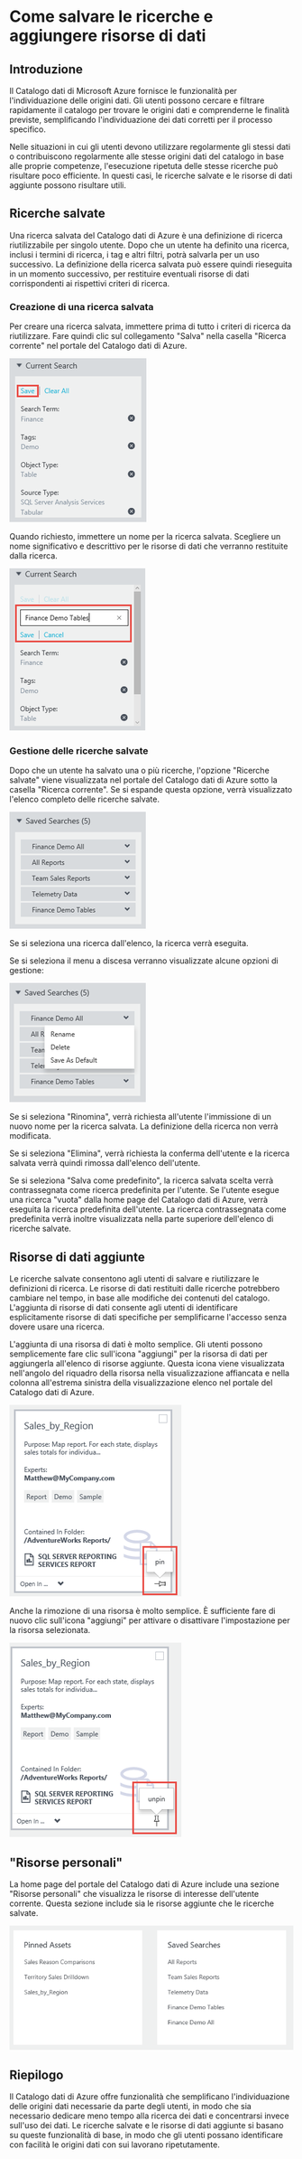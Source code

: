 <properties
   pageTitle="Come salvare le ricerche e aggiungere risorse di dati"
   description="Articolo che include procedure che illustrano le funzionalità del Catalogo dati di Azure per il salvataggio delle origini dati e risorse dei dati per un utilizzo successivo."
   services="data-catalog"
   documentationCenter=""
   authors="steelanddata"
   manager="NA"
   editor=""
   tags=""/>
<tags
   ms.service="data-catalog"
   ms.devlang="NA"
   ms.topic="get-started-article"
   ms.tgt_pltfrm="NA"
   ms.workload="data-catalog"
   ms.date="02/26/2016"
   ms.author="maroche"/>

# Come salvare le ricerche e aggiungere risorse di dati

## Introduzione

Il Catalogo dati di Microsoft Azure fornisce le funzionalità per l'individuazione delle origini dati. Gli utenti possono cercare e filtrare rapidamente il catalogo per trovare le origini dati e comprenderne le finalità previste, semplificando l'individuazione dei dati corretti per il processo specifico.

Nelle situazioni in cui gli utenti devono utilizzare regolarmente gli stessi dati o contribuiscono regolarmente alle stesse origini dati del catalogo in base alle proprie competenze, l'esecuzione ripetuta delle stesse ricerche può risultare poco efficiente. In questi casi, le ricerche salvate e le risorse di dati aggiunte possono risultare utili.

## Ricerche salvate

Una ricerca salvata del Catalogo dati di Azure è una definizione di ricerca riutilizzabile per singolo utente. Dopo che un utente ha definito una ricerca, inclusi i termini di ricerca, i tag e altri filtri, potrà salvarla per un uso successivo. La definizione della ricerca salvata può essere quindi rieseguita in un momento successivo, per restituire eventuali risorse di dati corrispondenti ai rispettivi criteri di ricerca.

### Creazione di una ricerca salvata

Per creare una ricerca salvata, immettere prima di tutto i criteri di ricerca da riutilizzare. Fare quindi clic sul collegamento "Salva" nella casella "Ricerca corrente" nel portale del Catalogo dati di Azure.

 ![Selezionare 'Salva' per salvare le impostazioni di ricerca correnti](./media/data-catalog-how-to-save-pin/01-save-option.png)

Quando richiesto, immettere un nome per la ricerca salvata. Scegliere un nome significativo e descrittivo per le risorse di dati che verranno restituite dalla ricerca.

 ![Specificare un nome per la ricerca salvata](./media/data-catalog-how-to-save-pin/02-name.png)

### Gestione delle ricerche salvate

Dopo che un utente ha salvato una o più ricerche, l'opzione "Ricerche salvate" viene visualizzata nel portale del Catalogo dati di Azure sotto la casella "Ricerca corrente". Se si espande questa opzione, verrà visualizzato l'elenco completo delle ricerche salvate.

 ![Elenco di ricerche salvate](./media/data-catalog-how-to-save-pin/03-list.png)

Se si seleziona una ricerca dall'elenco, la ricerca verrà eseguita.

Se si seleziona il menu a discesa verranno visualizzate alcune opzioni di gestione:

 ![Opzioni per la gestione delle ricerche salvate](./media/data-catalog-how-to-save-pin/04-managing.png)

Se si seleziona "Rinomina", verrà richiesta all'utente l'immissione di un nuovo nome per la ricerca salvata. La definizione della ricerca non verrà modificata.

Se si seleziona "Elimina", verrà richiesta la conferma dell'utente e la ricerca salvata verrà quindi rimossa dall'elenco dell'utente.

Se si seleziona "Salva come predefinito", la ricerca salvata scelta verrà contrassegnata come ricerca predefinita per l'utente. Se l'utente esegue una ricerca "vuota" dalla home page del Catalogo dati di Azure, verrà eseguita la ricerca predefinita dell'utente. La ricerca contrassegnata come predefinita verrà inoltre visualizzata nella parte superiore dell'elenco di ricerche salvate.

## Risorse di dati aggiunte

Le ricerche salvate consentono agli utenti di salvare e riutilizzare le definizioni di ricerca. Le risorse di dati restituiti dalle ricerche potrebbero cambiare nel tempo, in base alle modifiche dei contenuti del catalogo. L'aggiunta di risorse di dati consente agli utenti di identificare esplicitamente risorse di dati specifiche per semplificarne l'accesso senza dovere usare una ricerca.

L'aggiunta di una risorsa di dati è molto semplice. Gli utenti possono semplicemente fare clic sull'icona "aggiungi" per la risorsa di dati per aggiungerla all'elenco di risorse aggiunte. Questa icona viene visualizzata nell'angolo del riquadro della risorsa nella visualizzazione affiancata e nella colonna all'estrema sinistra della visualizzazione elenco nel portale del Catalogo dati di Azure.

![Aggiunta di una risorsa di dati](./media/data-catalog-how-to-save-pin/05-pinning.png)

Anche la rimozione di una risorsa è molto semplice. È sufficiente fare di nuovo clic sull'icona "aggiungi" per attivare o disattivare l'impostazione per la risorsa selezionata.

![Rimozione di una risorsa di dati](./media/data-catalog-how-to-save-pin/06-unpinning.png)

## "Risorse personali"
La home page del portale del Catalogo dati di Azure include una sezione "Risorse personali" che visualizza le risorse di interesse dell'utente corrente. Questa sezione include sia le risorse aggiunte che le ricerche salvate.

!['Risorse personali' nella home page](./media/data-catalog-how-to-save-pin/07-my-assets.png)

## Riepilogo
Il Catalogo dati di Azure offre funzionalità che semplificano l'individuazione delle origini dati necessarie da parte degli utenti, in modo che sia necessario dedicare meno tempo alla ricerca dei dati e concentrarsi invece sull'uso dei dati. Le ricerche salvate e le risorse di dati aggiunte si basano su queste funzionalità di base, in modo che gli utenti possano identificare con facilità le origini dati con sui lavorano ripetutamente.

<!---HONumber=AcomDC_0302_2016-->